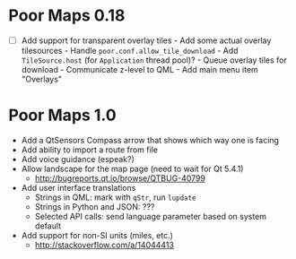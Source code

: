 Poor Maps 0.18
==============

 * [ ] Add support for transparent overlay tiles
       - Add some actual overlay tilesources
       - Handle `poor.conf.allow_tile_download`
       - Add `TileSource.host` (for `Application` thread pool)?
       - Queue overlay tiles for download
       - Communicate z-level to QML
       - Add main menu item "Overlays"

Poor Maps 1.0
=============

 * Add a QtSensors Compass arrow that shows which way one is facing
 * Add ability to import a route from file
 * Add voice guidance (espeak?)
 * Allow landscape for the map page (need to wait for Qt 5.4.1)
   - <http://bugreports.qt.io/browse/QTBUG-40799>
 * Add user interface translations
   - Strings in QML: mark with `qStr`, run `lupdate`
   - Strings in Python and JSON: ???
   - Selected API calls: send language parameter based on system default
 * Add support for non-SI units (miles, etc.)
   - <http://stackoverflow.com/a/14044413>
